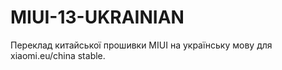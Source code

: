 # MIUI-13-UKRAINIAN
Переклад китайської прошивки MIUI на українську мову для xiaomi.eu/china stable.
